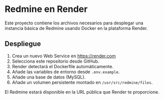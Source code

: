 # Redmine en Render

Este proyecto contiene los archivos necesarios para desplegar una instancia básica de Redmine usando Docker en la plataforma Render.

## Despliegue

1. Crea un nuevo Web Service en https://render.com
2. Selecciona este repositorio desde GitHub.
3. Render detectará el Dockerfile automáticamente.
4. Añade las variables de entorno desde `.env.example`.
5. Añade una base de datos (MySQL).
6. Añade un volumen persistente montado en `/usr/src/redmine/files`.

El Redmine estará disponible en la URL pública que Render te proporcione.

